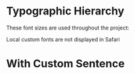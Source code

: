 # Typographic Hierarchy

These font sizes are used throughout the project:

<Banner type="warning">Local custom fonts are not displayed in Safari</Banner>
<TypographySpecimen src="./typescale.some">

# With Custom Sentence

<TypographySpecimen src="./typescale.some" sentence="Let’s use our own sentence, regardless of whether it is a panagram.">
